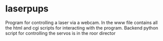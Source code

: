laserpups
=========

Program for controlling a laser via a webcam. In the www file contains all the html and cgi scripts for interacting with the program. Backend python script for controlling the servos is in the roor director
